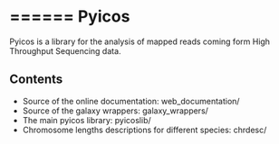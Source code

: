 ======
Pyicos 
======

Pyicos is a library for the analysis of mapped reads coming form High Throughput Sequencing data. 

Contents
--------

- Source of the online documentation: web_documentation/ 
- Source of the galaxy wrappers: galaxy_wrappers/
- The main pyicos library: pyicoslib/
- Chromosome lengths descriptions for different species: chrdesc/




